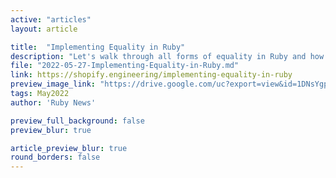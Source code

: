 ```yaml
---
active: "articles"
layout: article

title:  "Implementing Equality in Ruby"
description: "Let's walk through all forms of equality in Ruby and how to implement them."
file: "2022-05-27-Implementing-Equality-in-Ruby.md"
link: https://shopify.engineering/implementing-equality-in-ruby 
preview_image_link: "https://drive.google.com/uc?export=view&id=1DNsYgp6DlyoaohjKkcE9_ttQjtIF-Yt4"
tags: May2022
author: 'Ruby News'

preview_full_background: false
preview_blur: true

article_preview_blur: true
round_borders: false
---
```


